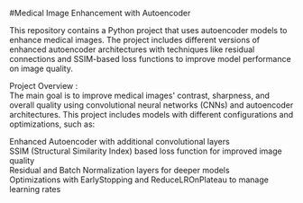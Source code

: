 #Medical Image Enhancement with Autoencoder

This repository contains a Python project that uses autoencoder models to enhance medical images. The project includes different versions of enhanced autoencoder architectures with techniques like residual connections and SSIM-based loss functions to improve model performance on image quality.

Project Overview :  
The main goal is to improve medical images' contrast, sharpness, and overall quality using convolutional neural networks (CNNs) and autoencoder architectures. This project includes models with different configurations and optimizations, such as:

Enhanced Autoencoder with additional convolutional layers                                                                                                             
SSIM (Structural Similarity Index) based loss function for improved image quality                                                                                     
Residual and Batch Normalization layers for deeper models                                                                                                             
Optimizations with EarlyStopping and ReduceLROnPlateau to manage learning rates                                                                                        
